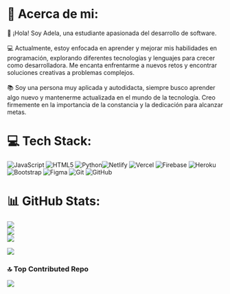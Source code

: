 # 💫 Acerca de mi:
👋 ¡Hola! Soy Adela, una estudiante apasionada del desarrollo de software.<br><br>💻 Actualmente, estoy enfocada en aprender y mejorar mis habilidades en programación, explorando diferentes tecnologías y lenguajes para crecer como desarrolladora. Me encanta enfrentarme a nuevos retos y encontrar soluciones creativas a problemas complejos.<br><br>📚 Soy una persona muy aplicada y autodidacta, siempre busco aprender algo nuevo y mantenerme actualizada en el mundo de la tecnología. Creo firmemente en la importancia de la constancia y la dedicación para alcanzar metas.


# 💻 Tech Stack:
![JavaScript](https://img.shields.io/badge/javascript-%23323330.svg?style=for-the-badge&logo=javascript&logoColor=%23F7DF1E) ![HTML5](https://img.shields.io/badge/html5-%23E34F26.svg?style=for-the-badge&logo=html5&logoColor=white) ![Python](https://img.shields.io/badge/python-3670A0?style=for-the-badge&logo=python&logoColor=ffdd54)![Netlify](https://img.shields.io/badge/netlify-%23000000.svg?style=for-the-badge&logo=netlify&logoColor=#00C7B7) ![Vercel](https://img.shields.io/badge/vercel-%23000000.svg?style=for-the-badge&logo=vercel&logoColor=white) ![Firebase](https://img.shields.io/badge/firebase-%23039BE5.svg?style=for-the-badge&logo=firebase) ![Heroku](https://img.shields.io/badge/heroku-%23430098.svg?style=for-the-badge&logo=heroku&logoColor=white) ![Bootstrap](https://img.shields.io/badge/bootstrap-%238511FA.svg?style=for-the-badge&logo=bootstrap&logoColor=white) ![Figma](https://img.shields.io/badge/figma-%23F24E1E.svg?style=for-the-badge&logo=figma&logoColor=white) ![Git](https://img.shields.io/badge/git-%23F05033.svg?style=for-the-badge&logo=git&logoColor=white) ![GitHub](https://img.shields.io/badge/github-%23121011.svg?style=for-the-badge&logo=github&logoColor=white)
# 📊 GitHub Stats:
![](https://github-readme-stats.vercel.app/api?username=Adela015&theme=aura&hide_border=false&include_all_commits=false&count_private=false)<br/>
![](https://github-readme-streak-stats.herokuapp.com/?user=Adela015&theme=aura&hide_border=false)<br/>
![](https://github-readme-stats.vercel.app/api/top-langs/?username=Adela015&theme=aura&hide_border=false&include_all_commits=false&count_private=false&layout=compact)

![](https://quotes-github-readme.vercel.app/api?type=horizontal&theme=radical)

### 🔝 Top Contributed Repo
![](https://github-contributor-stats.vercel.app/api?username=Adela015&limit=5&theme=dark&combine_all_yearly_contributions=true)

<!-- Proudly created with GPRM ( https://gprm.itsvg.in ) -->
